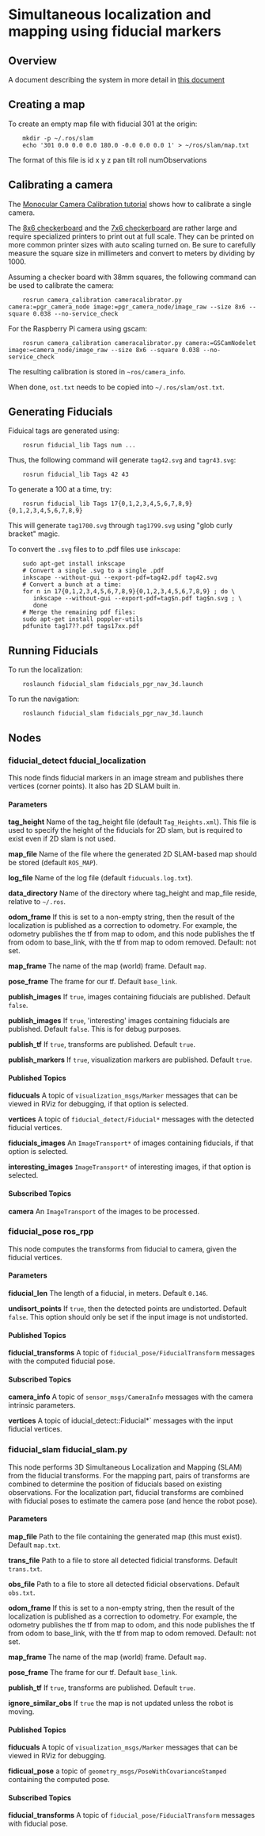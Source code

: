 
Simultaneous localization and mapping using fiducial markers
============================================================

Overview
--------

A document describing the system in more detail in
  [this document](https://docs.google.com/a/mrjim.com/document/d/1GsqAXgagWFZp891-5EDgfnYioPGjC1JdtXoIOecaQ-w)

Creating a map
--------------

To create an empty map file with fiducial 301 at the origin:

        mkdir -p ~/.ros/slam
        echo '301 0.0 0.0 0.0 180.0 -0.0 0.0 0.0 1' > ~/ros/slam/map.txt

The format of this file is id x y z pan tilt roll numObservations

Calibrating a camera
--------------------

The
  [Monocular Camera Calibration tutorial](http://wiki.ros.org/camera_calibration/Tutorials/MonocularCalibration)
shows how to calibrate a single camera.

The
  [8x6 checkerboard](http://wiki.ros.org/camera_calibration/Tutorials/StereoCalibration?action=AttachFile&do=view&target=check-108.pdf)
and the
  [7x6 checkerboard](http://wiki.ros.org/camera_calibration/Tutorials/StereoCalibration?action=AttachFile&do=view&target=check_7x6_108mm.pdf)
are rather large and require specialized printers to print out at
full scale.  They can be printed on more common printer sizes
with auto scaling turned on.  Be sure to carefully measure the
square size in millimeters and convert to meters by dividing by 1000.

Assuming a checker board with 38mm squares, the following command can be used
to calibrate the camera:

        rosrun camera_calibration cameracalibrator.py camera:=pgr_camera_node image:=pgr_camera_node/image_raw --size 8x6 --square 0.038 --no-service_check

For the Raspberry Pi camera using gscam:

        rosrun camera_calibration cameracalibrator.py camera:=GSCamNodelet image:=camera_node/image_raw --size 8x6 --square 0.038 --no-service_check

The resulting calibration is stored in `~ros/camera_info`.

When done, `ost.txt` needs to be copied into `~/.ros/slam/ost.txt`.

Generating Fiducials
--------------------

Fiduical tags are generated using:

        rosrun fiducial_lib Tags num ...

Thus, the following command will generate `tag42.svg` and `tagr43.svg`:

        rosrun fiducial_lib Tags 42 43

To generate a 100 at a time, try:

        rosrun fiducial_lib Tags 17{0,1,2,3,4,5,6,7,8,9}{0,1,2,3,4,5,6,7,8,9}

This will generate `tag1700.svg` through `tag1799.svg` using
"glob curly bracket" magic.

To convert the `.svg` files to to .pdf files use `inkscape`:

        sudo apt-get install inkscape
        # Convert a single .svg to a single .pdf
        inkscape --without-gui --export-pdf=tag42.pdf tag42.svg
        # Convert a bunch at a time:
        for n in 17{0,1,2,3,4,5,6,7,8,9}{0,1,2,3,4,5,6,7,8,9} ; do \
           inkscape --without-gui --export-pdf=tag$n.pdf tag$n.svg ; \
           done
        # Merge the remaining pdf files:
        sudo apt-get install poppler-utils
        pdfunite tag17??.pdf tags17xx.pdf

Running Fiducials
-----------------

To run the localization:

        roslaunch fiducial_slam fiducials_pgr_nav_3d.launch

To run the navigation:

        roslaunch fiducial_slam fiducials_pgr_nav_3d.launch


Nodes
-----

### fiducial_detect fducial_localization

This node finds fiducial markers in an image stream and publishes there vertices (corner points).  It also has 2D SLAM built in.

#### Parameters

**tag_height** Name of the tag_height file (default `Tag_Heights.xml`).  This file is used to specify the height of the fiducials for 2D slam,
but is required to exist even if 2D slam is not used.

**map_file** Name of the file where the generated 2D SLAM-based map should be stored (default `ROS_MAP`).

**log_file** Name of the log file (default `fiducuals.log.txt`).

**data_directory** Name of the directory where tag_height and map_file reside, relative to `~/.ros`.

**odom_frame** If this is set to a non-empty string, then the result of the localization is published as a correction to odometry.
For example, the odometry publishes the tf from map to odom, and this node publishes the tf from odom to base_link, with the tf from
map to odom removed. Default: not set.
 
**map_frame** The name of the map (world) frame.  Default `map`.

**pose_frame** The frame for our tf. Default `base_link`.

**publish_images** If `true`, images containing fiducials are published. Default `false`.

**publish_images** If `true`, 'interesting' images containing fiducials are published. Default `false`. This is for debug purposes.

**publish_tf** If `true`, transforms are published. Default `true`.

**publish_markers** If `true`, visualization markers are published. Default `true`.

#### Published Topics

**fiducuals** A topic of `visualization_msgs/Marker` messages that can be viewed in RViz for debugging, if that option is selected.

**vertices** A topic of `fiducial_detect/Fiducial*` messages with the detected fiducial vertices.

**fiducials_images** An `ImageTransport*` of images containing fiducials, if that option is selected.

**interesting_images** `ImageTransport*` of interesting images, if that option is selected.

#### Subscribed Topics

**camera** An `ImageTransport` of the images to be processed.

### fiducial_pose ros_rpp

This node computes the transforms from fiducial to camera, given the fiducial vertices.

#### Parameters

**fiducial_len** The length of a fiducial, in meters. Default `0.146`.

**undisort_points** If `true`, then the detected points are undistorted. Default `false`. This option should only be set if the 
input image is not undistorted.

#### Published Topics

**fiducial_transforms** A topic of `fiducial_pose/FiducialTransform` messages with the computed fiducial pose.

#### Subscribed Topics

**camera_info** A topic of `sensor_msgs/CameraInfo` messages with the camera intrinsic parameters.

**vertices** A topic of iducial_detect::Fiducial*` messages with the input fiducial vertices.

### fiducial_slam fiducial_slam.py

This node performs 3D Simultaneous Localization and Mapping (SLAM) from the fiducial transforms.
For the mapping part, pairs of transforms are combined to determine the position of fiducials based on existing observations.
For the localization part, fiducial transforms are combined with fiducial poses to estimate the camera pose (and hence the robot pose).

#### Parameters

**map_file** Path to the file containing the generated map (this must exist). Default `map.txt`.

**trans_file** Path to a file to store all detected fidicial transforms. Default `trans.txt`.

**obs_file** Path to a file to store all detected fidicial observations. Default `obs.txt`.

**odom_frame** If this is set to a non-empty string, then the result of the localization is published as a correction to odometry.
For example, the odometry publishes the tf from map to odom, and this node publishes the tf from odom to base_link, with the tf from
map to odom removed. Default: not set.
 
**map_frame** The name of the map (world) frame.  Default `map`.

**pose_frame** The frame for our tf. Default `base_link`.

**publish_tf** If `true`, transforms are published. Default `true`.

**ignore_similar_obs** If `true` the map is not updated unless the robot is moving.

#### Published Topics

**fiducuals** A topic of `visualization_msgs/Marker` messages that can be viewed in RViz for debugging.

**fidicual_pose** a topic of `geometry_msgs/PoseWithCovarianceStamped` containing the computed pose.

#### Subscribed Topics

**fiducial_transforms** A topic of `fiducial_pose/FiducialTransform` messages with fiducial pose.
